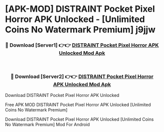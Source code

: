 # [APK-MOD] DISTRAINT  Pocket Pixel Horror APK Unlocked - [Unlimited Coins No Watermark Premium] j9jjw



<div align="center">
<h3>🔴 Download [Server1] 👉👉 <a href="https://momento.my/?title=DISTRAINT__Pocket_Pixel_Horror_APK_Unlocked">DISTRAINT  Pocket Pixel Horror APK Unlocked Mod Apk</a></h3><br>

<h3>🔴 Download [Server2] 👉👉 <a href="https://momento.my/?title=DISTRAINT__Pocket_Pixel_Horror_APK_Unlocked">DISTRAINT  Pocket Pixel Horror APK Unlocked Mod Apk</a></h3>
</div>



Download DISTRAINT  Pocket Pixel Horror APK Unlocked 

Free APK MOD DISTRAINT  Pocket Pixel Horror APK Unlocked [Unlimited Coins No Watermark Premium]

Download DISTRAINT  Pocket Pixel Horror APK Unlocked [Unlimited Coins No Watermark Premium] Mod For Android
